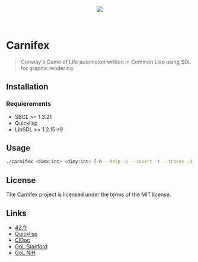 <p align="center">
  <img src="http://www.lisperati.com/casting-spels-emacs/images/lisp-is-different.jpg"/><br>
<br>
<br>
</p>

# Carnifex
> Conway's Game of Life automaton written in Common Lisp using SDL for graphic rendering.
## Installation
### Requierements
 - SBCL >= 1.3.21
 - Quicklisp
 - LibSDL >= 1.2.15-r9
 
## Usage
```bash
./carnifex <dimx:int> <dimy:int> [-h --help -i --invert -t --traces -d --debug]
```

## License

The Carnifex project is licensed under the terms of the MIT license.

## Links

* [42.fr](http://www.42.fr/)
* [Quicklisp](https://www.quicklisp.org/beta/)
* [ClDoc](http://www.lispworks.com/documentation/HyperSpec/Front/index.htm)
* [GoL Stanford](http://web.stanford.edu/~cdebs/GameOfLife/)
* [GoL NiH](https://www.ncbi.nlm.nih.gov/pmc/articles/PMC4905947/)
